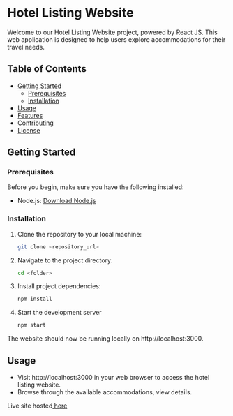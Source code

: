 # Hotel Listing Website

Welcome to our Hotel Listing Website project, powered by React JS. This web application is designed to help users explore accommodations for their travel needs.

## Table of Contents

- [Getting Started](#getting-started)
  - [Prerequisites](#prerequisites)
  - [Installation](#installation)
- [Usage](#usage)
- [Features](#features)
- [Contributing](#contributing)
- [License](#license)

## Getting Started

### Prerequisites

Before you begin, make sure you have the following installed:

- Node.js: [Download Node.js](https://nodejs.org/)

### Installation

1. Clone the repository to your local machine:
   ```bash
   git clone <repository_url>

2. Navigate to the project directory:
    ```bash
    cd <folder>

3. Install project dependencies:
   ```bash
   npm install

4. Start the development server
   ```bash
   npm start
   
The website should now be running locally on http://localhost:3000.
## Usage
- Visit http://localhost:3000 in your web browser to access the hotel listing website.
- Browse through the available accommodations, view details.



Live site hosted<a href="https://homemark-assignment-sm.netlify.app/"> here</a>
